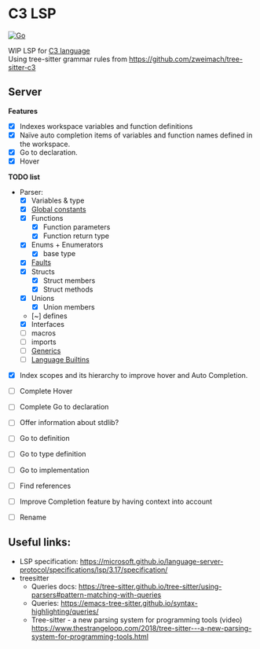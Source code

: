# C3 LSP
[![Go](https://github.com/pherrymason/c3-lsp/actions/workflows/go.yml/badge.svg)](https://github.com/pherrymason/c3-lsp/actions/workflows/go.yml)

WIP LSP for [C3 language](https://github.com/c3lang/c3c)  
Using tree-sitter grammar rules from https://github.com/zweimach/tree-sitter-c3

## Server
**Features**
- [x] Indexes workspace variables and function definitions
- [x] Naïve auto completion items of variables and function names defined in the workspace.
- [x] Go to declaration.
- [x] Hover

**TODO list**
- Parser:
  - [x] Variables & type
  - [x] [Global constants]()
  - [x] Functions
    - [x] Function parameters
    - [x] Function return type
  - [x] Enums + Enumerators
    - [x] base type 
  - [x] [Faults](https://c3-lang.org/references/docs/types/#faults)
  - [x] Structs
    - [x] Struct members
    - [x] Struct methods
  - [x] Unions
    - [x] Union members
  - [~] defines
  - [x] Interfaces
  - [ ] macros
  - [ ] imports
  - [ ] [Generics](https://c3-lang.org/references/docs/generics/)
  - [ ] [Language Builtins](https://c3-lang.org/references/docs/builtins/)

- [x] Index scopes and its hierarchy to improve hover and Auto Completion.
- [ ] Complete Hover
- [ ] Complete Go to declaration
- [ ] Offer information about stdlib?
- [ ] Go to definition
- [ ] Go to type definition
- [ ] Go to implementation
- [ ] Find references
- [ ] Improve Completion feature by having context into account
- [ ] Rename


## Useful links:
- LSP specification: https://microsoft.github.io/language-server-protocol/specifications/lsp/3.17/specification/
- treesitter
  - Queries docs: https://tree-sitter.github.io/tree-sitter/using-parsers#pattern-matching-with-queries
  - Queries: https://emacs-tree-sitter.github.io/syntax-highlighting/queries/
  - Tree-sitter - a new parsing system for programming tools (video) https://www.thestrangeloop.com/2018/tree-sitter---a-new-parsing-system-for-programming-tools.html
